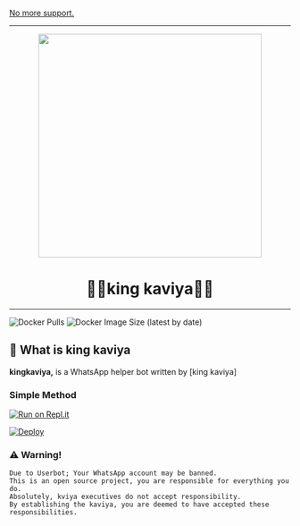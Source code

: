 [No more support.](https://t.me/fusufs/826)

----

<div align="center">
  <img src="https://pin.it/6HvF0tG" width="400" height="400">
  <h1>🧟‍♂️king kaviya🧟‍♂️</h1>
</div>
<p align="center">
    

----
![Docker Pulls](https://img.shields.io/docker/pulls/fusuf/whatsasena?style=flat-square) ![Docker Image Size (latest by date)](https://img.shields.io/docker/image-size/fusuf/whatsasena?style=flat-square)

## 🔎 What is king kaviya
**kingkaviya,** is a WhatsApp helper bot written by [king kaviya]



### Simple Method
[![Run on Repl.it](https://repl.it/badge/github/Quiec/whatsasena)](https://repl.it/@Quiec/whatsasena)

[![Deploy](https://www.herokucdn.com/deploy/button.svg)](https://heroku.com/deploy?template=https://github.com/Quiec/WhatsAsena)

### ⚠️ Warning! 
```
Due to Userbot; Your WhatsApp account may be banned.
This is an open source project, you are responsible for everything you do. 
Absolutely, kviya executives do not accept responsibility.
By establishing the kaviya, you are deemed to have accepted these responsibilities.
```

